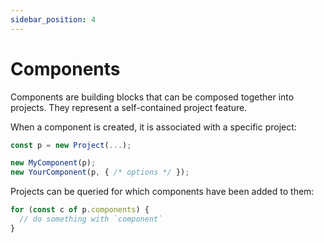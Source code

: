```yaml
---
sidebar_position: 4
---
```


# Components

Components are building blocks that can be composed together into projects. They
represent a self-contained project feature.

When a component is created, it is associated with a specific project:

```ts
const p = new Project(...);

new MyComponent(p);
new YourComponent(p, { /* options */ });
```

Projects can be queried for which components have been added to them:

```ts
for (const c of p.components) {
  // do something with `component`
}
```
